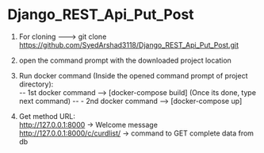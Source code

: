 # Django_REST_Api_Put_Post

1. For cloning --->  git clone https://github.com/SyedArshad3118/Django_REST_Api_Put_Post.git

2. open the command prompt with the downloaded project location

3. Run docker command (Inside the opened command prompt of project directory):	
      -- 1st docker command -->  [docker-compose build]
			(Once its done, type next command) -- 
			- 2nd docker command --> [docker-compose up]
			
3. Get method URL:	
      http://127.0.0.1:8000   ->  Welcome message
      http://127.0.0.1:8000/c/curdlist/  ->  command to GET complete data from db

